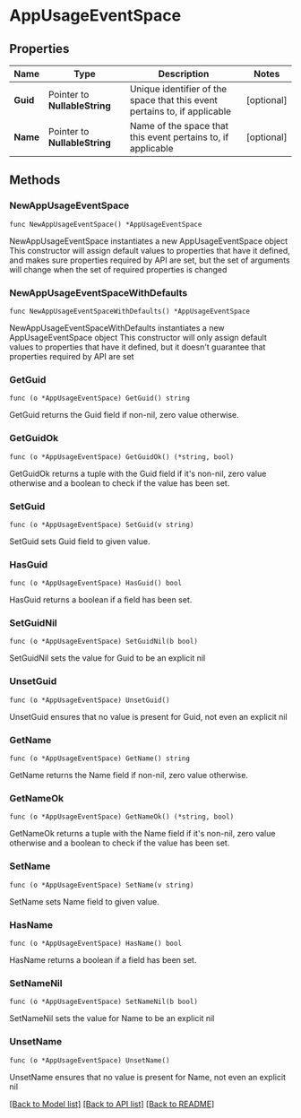 # AppUsageEventSpace

## Properties

Name | Type | Description | Notes
------------ | ------------- | ------------- | -------------
**Guid** | Pointer to **NullableString** | Unique identifier of the space that this event pertains to, if applicable | [optional] 
**Name** | Pointer to **NullableString** | Name of the space that this event pertains to, if applicable | [optional] 

## Methods

### NewAppUsageEventSpace

`func NewAppUsageEventSpace() *AppUsageEventSpace`

NewAppUsageEventSpace instantiates a new AppUsageEventSpace object
This constructor will assign default values to properties that have it defined,
and makes sure properties required by API are set, but the set of arguments
will change when the set of required properties is changed

### NewAppUsageEventSpaceWithDefaults

`func NewAppUsageEventSpaceWithDefaults() *AppUsageEventSpace`

NewAppUsageEventSpaceWithDefaults instantiates a new AppUsageEventSpace object
This constructor will only assign default values to properties that have it defined,
but it doesn't guarantee that properties required by API are set

### GetGuid

`func (o *AppUsageEventSpace) GetGuid() string`

GetGuid returns the Guid field if non-nil, zero value otherwise.

### GetGuidOk

`func (o *AppUsageEventSpace) GetGuidOk() (*string, bool)`

GetGuidOk returns a tuple with the Guid field if it's non-nil, zero value otherwise
and a boolean to check if the value has been set.

### SetGuid

`func (o *AppUsageEventSpace) SetGuid(v string)`

SetGuid sets Guid field to given value.

### HasGuid

`func (o *AppUsageEventSpace) HasGuid() bool`

HasGuid returns a boolean if a field has been set.

### SetGuidNil

`func (o *AppUsageEventSpace) SetGuidNil(b bool)`

 SetGuidNil sets the value for Guid to be an explicit nil

### UnsetGuid
`func (o *AppUsageEventSpace) UnsetGuid()`

UnsetGuid ensures that no value is present for Guid, not even an explicit nil
### GetName

`func (o *AppUsageEventSpace) GetName() string`

GetName returns the Name field if non-nil, zero value otherwise.

### GetNameOk

`func (o *AppUsageEventSpace) GetNameOk() (*string, bool)`

GetNameOk returns a tuple with the Name field if it's non-nil, zero value otherwise
and a boolean to check if the value has been set.

### SetName

`func (o *AppUsageEventSpace) SetName(v string)`

SetName sets Name field to given value.

### HasName

`func (o *AppUsageEventSpace) HasName() bool`

HasName returns a boolean if a field has been set.

### SetNameNil

`func (o *AppUsageEventSpace) SetNameNil(b bool)`

 SetNameNil sets the value for Name to be an explicit nil

### UnsetName
`func (o *AppUsageEventSpace) UnsetName()`

UnsetName ensures that no value is present for Name, not even an explicit nil

[[Back to Model list]](../README.md#documentation-for-models) [[Back to API list]](../README.md#documentation-for-api-endpoints) [[Back to README]](../README.md)


